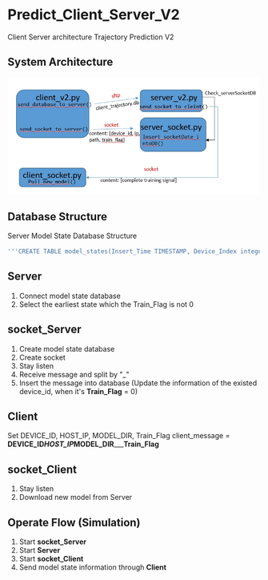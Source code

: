 # Predict_Client_Server_V2
Client Server architecture Trajectory Prediction V2

## System Architecture
![image](https://github.com/Leoshiou/Predict_Client_Server_V2/blob/master/20200423_client-server_%E6%9E%B6%E6%A7%8B.jpg)

## Database Structure
Server Model State Database Structure
```sql
'''CREATE TABLE model_states(Insert_Time TIMESTAMP, Device_Index integer, Device_IP char(50), client_model_dir char(100), train_flag integer, PRIMARY KEY(Device_Index))'''
```
## Server
1. Connect model state database
2. Select the earliest state which the Train_Flag is not 0


## socket_Server
1. Create model state database
2. Create socket
3. Stay listen
4. Receive message and split by "_"
5. Insert the message into database (Update the information of the existed device_id, when it's **Train_Flag** = 0)

## Client
Set DEVICE_ID, HOST_IP, MODEL_DIR, Train_Flag
client_message = **DEVICE_ID**___**HOST_IP**___**MODEL_DIR**___**Train_Flag**

## socket_Client
1. Stay listen
2. Download new model from Server

## Operate Flow (Simulation)
1. Start **socket_Server**
2. Start **Server**
3. Start **socket_Client**
4. Send model state information through **Client**